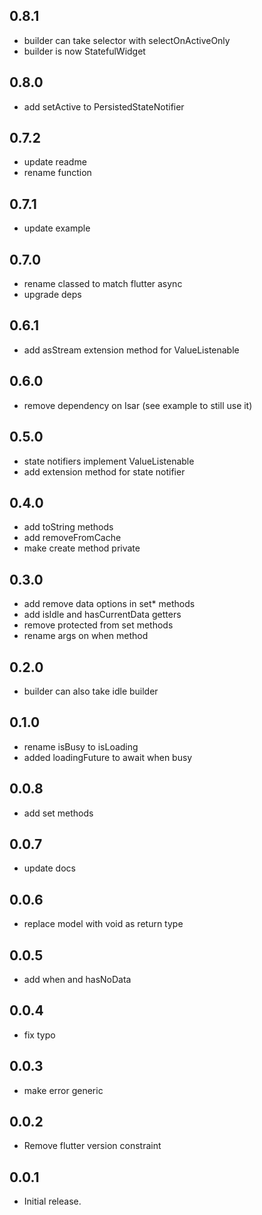 ## 0.8.1

* builder can take selector with selectOnActiveOnly
* builder is now StatefulWidget

## 0.8.0

* add setActive to PersistedStateNotifier

## 0.7.2

* update readme
* rename function

## 0.7.1

* update example

## 0.7.0

* rename classed to match flutter async
* upgrade deps

## 0.6.1

* add asStream extension method for ValueListenable

## 0.6.0

* remove dependency on Isar (see example to still use it)

## 0.5.0

* state notifiers implement ValueListenable
* add extension method for state notifier

## 0.4.0

* add toString methods
* add removeFromCache
* make create method private

## 0.3.0

* add remove data options in set* methods
* add isIdle and hasCurrentData getters
* remove protected from set methods
* rename args on when method

## 0.2.0

* builder can also take idle builder

## 0.1.0

* rename isBusy to isLoading
* added loadingFuture to await when busy

## 0.0.8

* add set methods

## 0.0.7

* update docs

## 0.0.6

* replace model with void as return type

## 0.0.5

* add when and hasNoData

## 0.0.4

* fix typo

## 0.0.3

* make error generic

## 0.0.2

* Remove flutter version constraint

## 0.0.1

* Initial release.

